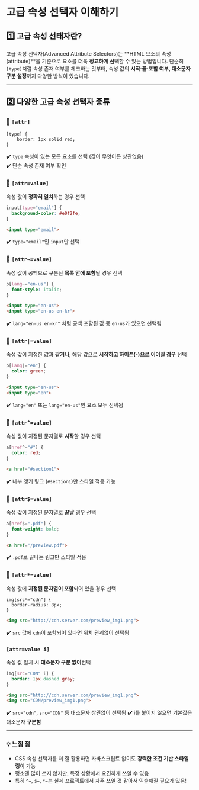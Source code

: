 # 고급 속성 선택자 이해하기
## 1️⃣ 고급 속성 선태자란?
고급 속성 선택자(Advanced Attribute Selectors)는 **HTML 요소의 속성(attribute)**을 기준으로 요소를 더욱 **정교하게 선택**할 수 있는 방법입니다. 단순히 `[type]`처럼 속성 존재 여부를 체크하는 것부터, 속성 값의 **시작·끝·포함 여부, 대소문자 구분 설정**까지 다양한 방식이 있습니다.

---

## 2️⃣ 다양한 고급 속성 선택자 종류
### 🔹 `[attr]`
```
[type] {
	border: 1px solid red;
}
```
✔️ `type` 속성이 있는 모든 요소를 선택 (값이 무엇이든 상관없음)  
✔️ 단순 속성 존재 여부 확인
<br>

### 🔹 `[attr=value]`
속성 값이 **정확히 일치**하는 경우 선택
```css
input[type="email"] {
  background-color: #e0f2fe;
}
```
```html
<input type="email">
```
✔️ `type="email"`인 `input`만 선택
<br>
	
### 🔹 `[attr~=value]`
속성 값이 공백으로 구분된 **목록 안에 포함**될 경우 선택
```css
p[lang~="en-us"] {
  font-style: italic;
}
```
```html
<input type="en-us">
<input type="en-us en-kr">
```
✔️ `lang="en-us en-kr"` 처럼 공백 포함된 값 중 `en-us`가 있으면 선택됨
<br>

### 🔹 `[attr|=value]`
속성 값이 지정한 값과 **같거나**, 해당 값으로 **시작하고 하이픈(-)으로 이어질 경우** 선택
```css
p[lang|="en"] {
  color: green;
}
```
```html
<input type="en-us">
<input type="en">
```
✔️ `lang="en"` 또는 `lang="en-us"`인 요소 모두 선택됨
<br>

### 🔹 `[attr^=value]`
속성 값이 지정된 문자열로 **시작**할 경우 선택
```css
a[href^="#"] {
  color: red;
}
```
```html
<a href="#section1">
```
✔️ 내부 앵커 링크 (`#section1`)만 스타일 적용 가능
<br>

### 🔹 `[attr$=value]`
속성 값이 지정된 문자열로 **끝날** 경우 선택
```css
a[href$=".pdf"] {
  font-weight: bold;
}
```
```html
<a href="/preview.pdf">
```
✔️ `.pdf`로 끝나는 링크만 스타일 적용
<br>

### 🔹 `[attr*=value]`
속성 값에 **지정된 문자열이 포함**되어 있을 경우 선택
```
img[src*="cdn"] {
  border-radius: 8px;
}
```
```html
<img src="http://cdn.server.com/preview_img1.png">
```
✔️ `src` 값에 `cdn`이 포함되어 있다면 위치 관계없이 선택됨
<br>

### `[attr=value i]`
속성 값 일치 시 **대소문자 구분 없이**선택
```css
img[src="CDN" i] {
  border: 1px dashed gray;
}
```
```html
<img src="http://cdn.server.com/preview_img1.png">
<img src="CDN/preview_img1.png">
```
✔️ `src="cdn"`, `src="CDN"` 등 대소문자 상관없이 선택됨
✔️ i를 붙이지 않으면 기본값은 대소문자 **구분함**

---

### 💡 느낌 점
- CSS 속성 선택자를 더 잘 활용하면 자바스크립트 없이도 **강력한 조건 기반 스타일링**이 가능
- 평소엔 많이 쓰지 않지만, 특정 상황에서 요긴하게 쓰일 수 있음
- 특히 `^=`, `$=`, `*=`는 실제 프로젝트에서 자주 쓰일 것 같아서 익술해질 필요가 있음!
